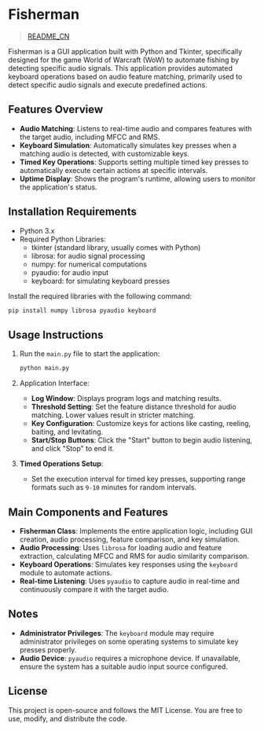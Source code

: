 # Fisherman

> [README_CN](https://github.com/kp1nz/Fisherman/blob/main/README_CN.md)

Fisherman is a GUI application built with Python and Tkinter, specifically designed for the game World of Warcraft (WoW) to automate fishing by detecting specific audio signals. This application provides automated keyboard operations based on audio feature matching, primarily used to detect specific audio signals and execute predefined actions.

## Features Overview

- **Audio Matching**: Listens to real-time audio and compares features with the target audio, including MFCC and RMS.
- **Keyboard Simulation**: Automatically simulates key presses when a matching audio is detected, with customizable keys.
- **Timed Key Operations**: Supports setting multiple timed key presses to automatically execute certain actions at specific intervals.
- **Uptime Display**: Shows the program's runtime, allowing users to monitor the application's status.

## Installation Requirements

- Python 3.x
- Required Python Libraries:
  - tkinter (standard library, usually comes with Python)
  - librosa: for audio signal processing
  - numpy: for numerical computations
  - pyaudio: for audio input
  - keyboard: for simulating keyboard presses

Install the required libraries with the following command:

```sh
pip install numpy librosa pyaudio keyboard
```

## Usage Instructions

1. Run the `main.py` file to start the application:

   ```sh
   python main.py
   ```

2. Application Interface:
   - **Log Window**: Displays program logs and matching results.
   - **Threshold Setting**: Set the feature distance threshold for audio matching. Lower values result in stricter matching.
   - **Key Configuration**: Customize keys for actions like casting, reeling, baiting, and levitating.
   - **Start/Stop Buttons**: Click the "Start" button to begin audio listening, and click "Stop" to end it.

3. **Timed Operations Setup**:
   - Set the execution interval for timed key presses, supporting range formats such as `9-10` minutes for random intervals.

## Main Components and Features

- **Fisherman Class**: Implements the entire application logic, including GUI creation, audio processing, feature comparison, and key simulation.
- **Audio Processing**: Uses `librosa` for loading audio and feature extraction, calculating MFCC and RMS for audio similarity comparison.
- **Keyboard Operations**: Simulates key responses using the `keyboard` module to automate actions.
- **Real-time Listening**: Uses `pyaudio` to capture audio in real-time and continuously compare it with the target audio.

## Notes

- **Administrator Privileges**: The `keyboard` module may require administrator privileges on some operating systems to simulate key presses properly.
- **Audio Device**: `pyaudio` requires a microphone device. If unavailable, ensure the system has a suitable audio input source configured.

## License

This project is open-source and follows the MIT License. You are free to use, modify, and distribute the code.
